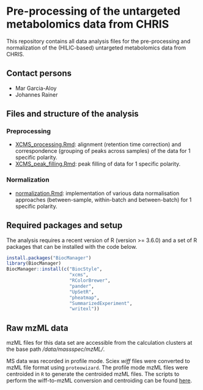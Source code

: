 # Pre-processing of the untargeted metabolomics data from CHRIS

This repository contains all data analysis files for the pre-processing and
normalization of the (HILIC-based) untargeted metabolomics data from CHRIS.

## Contact persons

- Mar Garcia-Aloy
- Johannes Rainer

## Files and structure of the analysis

### Preprocessing

- [XCMS_processing.Rmd](XCMS_processing.Rmd): alignment (retention
  time correction) and correspondence (grouping of peaks across samples) 
  of the data for 1 specific polarity.
- [XCMS_peak_filling.Rmd](XCMS_peak_filling.Rmd): peak filling of data for 1 specific polarity.  

### Normalization

- [normalization.Rmd](normalization.Rmd): implementation of various data 
normalisation approaches (between-sample, within-batch and between-batch) for 1 specific polarity.  

## Required packages and setup

The analysis requires a recent version of R (version >= 3.6.0) and a set of R
packages that can be installed with the code below.

```r
install.packages("BiocManager")
library(BiocManager)
BiocManager::install(c("BiocStyle",
                       "xcms",
                       "RColorBrewer",
                       "pander",
                       "UpSetR",
                       "pheatmap",
                       "SummarizedExperiment",
                       "writexl"))

```

## Raw mzML data

mzML files for this data set are accessible from the calculation clusters at the
base path */data/massspec/mzML/*.

MS data was recorded in profile mode. Sciex *wiff* files were converted to mzML
file format using `proteowizard`. The profile mode mzML files were centroided in
`R` to generate the centroided mzML files. The scripts to perform the
wiff-to-mzML conversion and centroiding can be found
[here](https://github.com/EuracBiomedicalResearch/batch_centroid).
